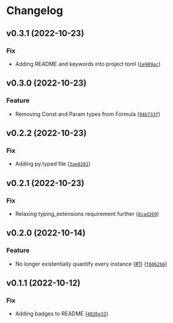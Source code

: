 # Changelog

<!--next-version-placeholder-->

## v0.3.1 (2022-10-23)
### Fix
* Adding README and keywords into project toml ([`1e909ac`](https://github.com/chanind/amr-logic-converter/commit/1e909ac155ba89b14566eee6fe8ce040e7c64366))

## v0.3.0 (2022-10-23)
### Feature
* Removing Const and Param types from Formula ([`94b733f`](https://github.com/chanind/amr-logic-converter/commit/94b733f5b8dfa9e5098049cdfe08461bed697421))

## v0.2.2 (2022-10-23)
### Fix
* Adding py.typed file ([`3ae0201`](https://github.com/chanind/amr-logic-converter/commit/3ae0201bbf67e5db0692b9101bc7aa9e74525d07))

## v0.2.1 (2022-10-23)
### Fix
* Relaxing typing_extensions requirement further ([`dcad269`](https://github.com/chanind/amr-logic-converter/commit/dcad269b8495bf3287f0fff0fa26f3806114635b))

## v0.2.0 (2022-10-14)
### Feature
* No longer existentially quantify every instance ([#1](https://github.com/chanind/amr-logic-converter/issues/1)) ([`f6062b6`](https://github.com/chanind/amr-logic-converter/commit/f6062b6cd5fa1824ec7d15d445c2d2228c118a9b))

## v0.1.1 (2022-10-12)
### Fix
* Adding badges to README ([`4026e32`](https://github.com/chanind/amr-logic-converter/commit/4026e32e063d8f8774c293a2e752ffcff4a40560))
